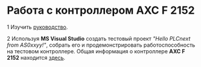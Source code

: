 # Работа с контроллером **AXC F 2152** #

1  Изучить [руководство](https://github.com/savushkin-r-d/PLCnext-howto/tree/master/HowTo%20build%20program%20Hello%20PLCnext).

2  Используя **MS Visual Studio** создать тестовый проект *"Hello PLCnext from AS0xxyy!"*, собрать его и продемонстрировать работоспособность на тестовом контроллере. Общая информация о контроллере **AXC F 2152** находится [здесь](https://www.plcnext.help/te/About/Home.htm).
